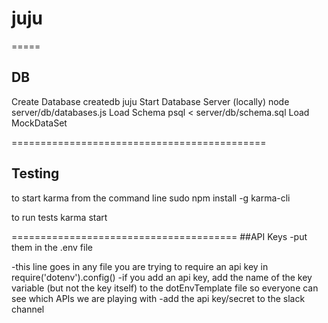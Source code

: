 # juju

=====
## DB

Create Database
    createdb juju
Start Database Server (locally)
    node server/db/databases.js
Load Schema
    psql < server/db/schema.sql
Load MockDataSet

============================================
## Testing

to start karma from the command line
    sudo npm install -g karma-cli
    
to run tests
    karma start

=======================================
##API Keys
-put them in the .env file

-this line goes in any file you are trying to require an api key in
require('dotenv').config()
-if you add an api key, add the name of the key variable (but not the key itself) to the dotEnvTemplate file so everyone can see which APIs we are playing with
-add the api key/secret to the slack channel
 

